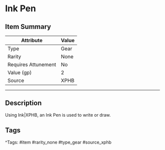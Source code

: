 # Ink Pen

## Item Summary

| Attribute            | Value                        |
|----------------------|------------------------------|
| Type                 | Gear |
| Rarity               | None             |
| Requires Attunement  | No                |
| Value (gp)           | 2    |
| Source               | XPHB |

---

## Description

Using Ink|XPHB, an Ink Pen is used to write or draw.

## Tags

^Tags: #item #rarity_none #type_gear #source_xphb